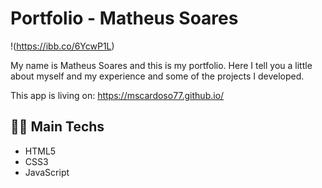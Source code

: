 # Portfolio - Matheus Soares

!(https://ibb.co/6YcwP1L)

My name is Matheus Soares and this is my portfolio. Here I tell you a little about myself and my experience and some of the projects I developed.

This app is living on: https://mscardoso77.github.io/

## 👨‍💻 Main Techs

- HTML5
- CSS3
- JavaScript